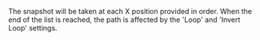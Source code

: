 The snapshot will be taken at each X position provided in order.  When the end of the list is reached, the path is affected by the 'Loop' and 'Invert Loop' settings.
